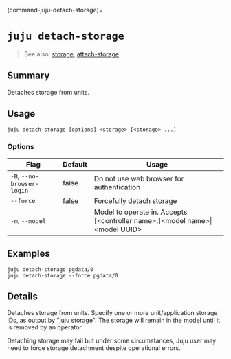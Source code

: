 (command-juju-detach-storage)=
# `juju detach-storage`
> See also: [storage](#storage), [attach-storage](#attach-storage)

## Summary
Detaches storage from units.

## Usage
```juju detach-storage [options] <storage> [<storage> ...]```

### Options
| Flag | Default | Usage |
| --- | --- | --- |
| `-B`, `--no-browser-login` | false | Do not use web browser for authentication |
| `--force` | false | Forcefully detach storage |
| `-m`, `--model` |  | Model to operate in. Accepts [&lt;controller name&gt;:]&lt;model name&gt;&#x7c;&lt;model UUID&gt; |

## Examples

    juju detach-storage pgdata/0
    juju detach-storage --force pgdata/0



## Details

Detaches storage from units. Specify one or more unit/application storage IDs,
as output by "juju storage". The storage will remain in the model until it is
removed by an operator.

Detaching storage may fail but under some circumstances, Juju user may need 
to force storage detachment despite operational errors.